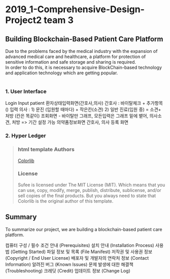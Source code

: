 # 2019_1-Comprehensive-Design-Project2 team 3
## Building Blockchain-Based Patient Care Platform
Due to the problems faced by the medical industry with the expansion of advanced medical care and healthcare, a platform for protection of sensitive information and safe storage and sharing is required.<br>
In order to do this, it is necessary to acquire BlockChain-based technology and application technology which are getting popular.<br><br>

### 1. User Interface
Login
Input patient 
환자상태입력화면(간호사,의사)
간호사 : 바이탈체크 + 추가항목() 입력
의사 :   1) 문진 (입원할 때마다) + 작은칸(소견)
2) 일반 진료(입원 중) = 소견+ 처방 (칸은 똑같이)
조회화면 -  바이탈만 그래프, 모든입력은 그래프 밑에 뱉어, 의사소견, 처방
=> 기간 설정 가능
의약품정보화면
간호사, 의사 등록 화면

### 2. Hyper Ledger

>### html template Authors
> [Colorlib](https://colorlib.com)
> ### License
> Sufee is licensed under The MIT License (MIT). Which means that you can use, copy, modify, merge, publish, distribute, sublicense, 
> and/or sell copies of the final products. But you always need to state that Colorlib is the original author of this template.

## Summary
To summarize our project, we are building a blockchain-based patient care platform.

컴퓨터 구성 / 필수 조건 안내 (Prerequisites)
설치 안내 (Installation Process)
사용법 (Getting Started)
파일 정보 및 목록 (File Manifest)
저작권 및 사용권 정보 (Copyright / End User License)
배포자 및 개발자의 연락처 정보 (Contact Information)
알려진 버그 (Known Issues)
문제 발생에 대한 해결책 (Troubleshooting)
크레딧 (Credit)
업데이트 정보 (Change Log)
